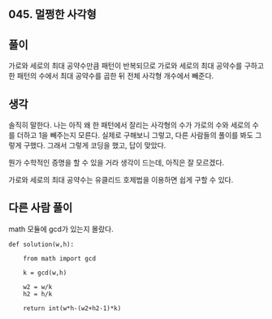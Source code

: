 ## 045. 멀쩡한 사각형

## 풀이

가로와 세로의 최대 공약수만큼 패턴이 반복되므로 가로와 세로의 최대 공약수를 구하고 한 패턴의 수에서 최대 공약수를 곱한 뒤 전체 사각형 개수에서 빼준다.

## 생각

솔직히 말한다.
나는 아직 왜 한 패턴에서 잘리는 사각형의 수가 가로의 수와 세로의 수를 더하고 1을 빼주는지 모른다.
실제로 구해보니 그렇고, 다른 사람들의 풀이를 봐도 그렇게 구했다.
그래서 그렇게 코딩을 했고, 답이 맞았다.

뭔가 수학적인 증명을 할 수 있을 거라 생각이 드는데, 아직은 잘 모르겠다.

가로와 세로의 최대 공약수는 유클리드 호제법을 이용하면 쉽게 구할 수 있다.

## 다른 사람 풀이
math 모듈에 gcd가 있는지 몰랐다.

```
def solution(w,h):

    from math import gcd

    k = gcd(w,h)

    w2 = w/k
    h2 = h/k

    return int(w*h-(w2+h2-1)*k)

```
